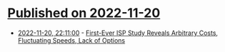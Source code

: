 # [Published on 2022-11-20](index.md)

* [2022-11-20, 22:11:00](https://soylentnews.org/article.pl?sid=22/11/19/1943235&from=rss) - [First-Ever ISP Study Reveals Arbitrary Costs, Fluctuating Speeds, Lack of Options](https://soylentnews.org/article.pl?sid=22/11/19/1943235&from=rss)
